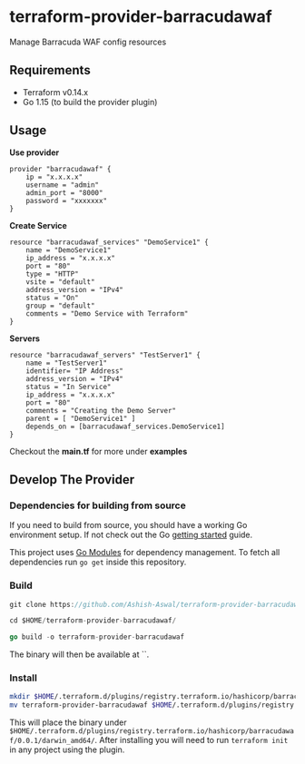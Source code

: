 # terraform-provider-barracudawaf #

Manage Barracuda WAF config resources

## Requirements ##
* Terraform v0.14.x
* Go 1.15 (to build the provider plugin)

## Usage ##

**Use provider**
```hcl
provider "barracudawaf" {
    ip = "x.x.x.x"
    username = "admin"
    admin_port = "8000"
    password = "xxxxxxx"
}
```

**Create Service**
```hcl
resource "barracudawaf_services" "DemoService1" {
    name = "DemoService1"
    ip_address = "x.x.x.x"
    port = "80"
    type = "HTTP"
    vsite = "default"
    address_version = "IPv4"
    status = "On"
    group = "default"
    comments = "Demo Service with Terraform"
}
```

**Servers**

```hcl
resource "barracudawaf_servers" "TestServer1" {
    name = "TestServer1"
    identifier= "IP Address"
    address_version = "IPv4"
    status = "In Service"
    ip_address = "x.x.x.x"
    port = "80"
    comments = "Creating the Demo Server"
    parent = [ "DemoService1" ]
    depends_on = [barracudawaf_services.DemoService1]
}
```

Checkout the **main.tf** for more under **examples**




## Develop The Provider ##

### Dependencies for building from source ###

If you need to build from source, you should have a working Go environment setup.  If not check out the Go [getting started](http://golang.org/doc/install) guide.

This project uses [Go Modules](https://github.com/golang/go/wiki/Modules) for dependency management.  To fetch all dependencies run `go get` inside this repository.

### Build ###

```go
git clone https://github.com/Ashish-Aswal/terraform-provider-barracudawaf.git

cd $HOME/terraform-provider-barracudawaf/

go build -o terraform-provider-barracudawaf
```

The binary will then be available at ``.

### Install ###

```sh
mkdir $HOME/.terraform.d/plugins/registry.terraform.io/hashicorp/barracudawaf/0.0.1/darwin_amd64/ 
mv terraform-provider-barracudawaf $HOME/.terraform.d/plugins/registry.terraform.io/hashicorp/barracudawaf/0.0.1/darwin_amd64/terraform-provider-barracudawaf
```

This will place the binary under `$HOME/.terraform.d/plugins/registry.terraform.io/hashicorp/barracudawaf/0.0.1/darwin_amd64/`.  After installing you will need to run `terraform init` in any project using the plugin.
